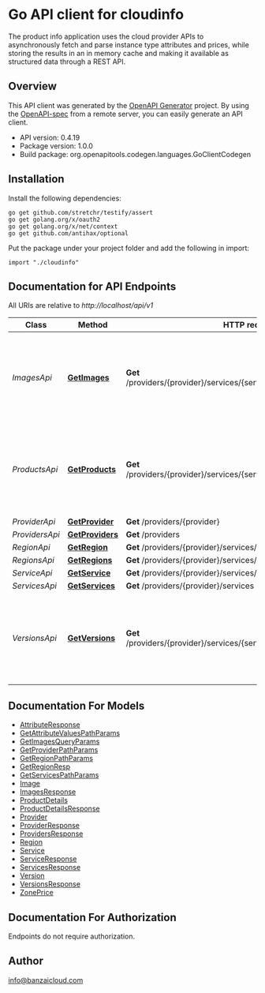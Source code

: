 # Go API client for cloudinfo

The product info application uses the cloud provider APIs to asynchronously fetch and parse instance type attributes and prices, while storing the results in an in memory cache and making it available as structured data through a REST API.

## Overview
This API client was generated by the [OpenAPI Generator](https://openapi-generator.tech) project.  By using the [OpenAPI-spec](https://www.openapis.org/) from a remote server, you can easily generate an API client.

- API version: 0.4.19
- Package version: 1.0.0
- Build package: org.openapitools.codegen.languages.GoClientCodegen

## Installation

Install the following dependencies:
```
go get github.com/stretchr/testify/assert
go get golang.org/x/oauth2
go get golang.org/x/net/context
go get github.com/antihax/optional
```

Put the package under your project folder and add the following in import:
```golang
import "./cloudinfo"
```

## Documentation for API Endpoints

All URIs are relative to *http://localhost/api/v1*

Class | Method | HTTP request | Description
------------ | ------------- | ------------- | -------------
*ImagesApi* | [**GetImages**](docs/ImagesApi.md#getimages) | **Get** /providers/{provider}/services/{service}/regions/{region}/images | Provides a list of available images on a given provider in a specific region for a service.
*ProductsApi* | [**GetProducts**](docs/ProductsApi.md#getproducts) | **Get** /providers/{provider}/services/{service}/regions/{region}/products | Provides a list of available machine types on a given provider in a specific region.
*ProviderApi* | [**GetProvider**](docs/ProviderApi.md#getprovider) | **Get** /providers/{provider} | 
*ProvidersApi* | [**GetProviders**](docs/ProvidersApi.md#getproviders) | **Get** /providers | 
*RegionApi* | [**GetRegion**](docs/RegionApi.md#getregion) | **Get** /providers/{provider}/services/{service}/regions/{region} | 
*RegionsApi* | [**GetRegions**](docs/RegionsApi.md#getregions) | **Get** /providers/{provider}/services/{service}/regions | 
*ServiceApi* | [**GetService**](docs/ServiceApi.md#getservice) | **Get** /providers/{provider}/services/{service} | 
*ServicesApi* | [**GetServices**](docs/ServicesApi.md#getservices) | **Get** /providers/{provider}/services | 
*VersionsApi* | [**GetVersions**](docs/VersionsApi.md#getversions) | **Get** /providers/{provider}/services/{service}/regions/{region}/versions | Provides a list of available versions on a given provider in a specific region for a service.


## Documentation For Models

 - [AttributeResponse](docs/AttributeResponse.md)
 - [GetAttributeValuesPathParams](docs/GetAttributeValuesPathParams.md)
 - [GetImagesQueryParams](docs/GetImagesQueryParams.md)
 - [GetProviderPathParams](docs/GetProviderPathParams.md)
 - [GetRegionPathParams](docs/GetRegionPathParams.md)
 - [GetRegionResp](docs/GetRegionResp.md)
 - [GetServicesPathParams](docs/GetServicesPathParams.md)
 - [Image](docs/Image.md)
 - [ImagesResponse](docs/ImagesResponse.md)
 - [ProductDetails](docs/ProductDetails.md)
 - [ProductDetailsResponse](docs/ProductDetailsResponse.md)
 - [Provider](docs/Provider.md)
 - [ProviderResponse](docs/ProviderResponse.md)
 - [ProvidersResponse](docs/ProvidersResponse.md)
 - [Region](docs/Region.md)
 - [Service](docs/Service.md)
 - [ServiceResponse](docs/ServiceResponse.md)
 - [ServicesResponse](docs/ServicesResponse.md)
 - [Version](docs/Version.md)
 - [VersionsResponse](docs/VersionsResponse.md)
 - [ZonePrice](docs/ZonePrice.md)


## Documentation For Authorization
 Endpoints do not require authorization.


## Author

info@banzaicloud.com

